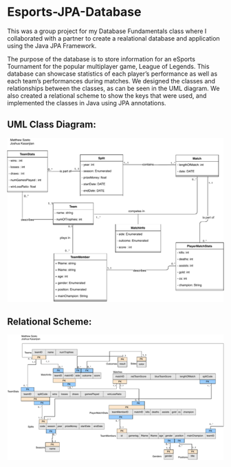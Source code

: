 # Esports-JPA-Database

This was a group project for my Database Fundamentals class where I collaborated with a partner 
to create a realational database and application using the Java JPA Framework.

The purpose of the database is to store information for an eSports Tournament for the popular multiplayer game, League of Legends. 
This database can showcase statistics of each player’s performance as well as each team’s performances during matches. We designed
the classes and relationships between the classes, as can be seen in the UML diagram. We also created a relational scheme to show
the keys that were used, and implemented the classes in Java using JPA annotations.

## UML Class Diagram:
![](images/UMLdiagram.png)

## Relational Scheme:
![](images/relationalScheme.png)
